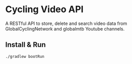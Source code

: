 # Cycling Video API
A RESTful API to store, delete and search video data from GlobalCyclingNetwork and globalmtb Youtube channels.


## Install & Run
`./gradlew bootRun`